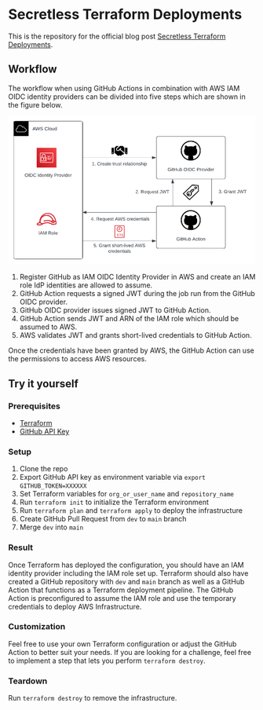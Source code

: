 # Secretless Terraform Deployments

This is the repository for the official blog post [Secretless Terraform Deployments](https://www.hendrikhagen.com/blog/2023-03-21-secretless-terraform-deplyoment/).

## Workflow

The workflow when using GitHub Actions in combination with AWS IAM OIDC identity providers can be divided into five steps which are shown in the figure below.

![Workflow](media/workflow.png)

1. Register GitHub as IAM OIDC Identity Provider in AWS and create an IAM role IdP identities are allowed to assume.
2. GitHub Action requests a signed JWT during the job run from the GitHub OIDC provider.
3. GitHub OIDC provider issues signed JWT to GitHub Action.
4. GitHub Action sends JWT and ARN of the IAM role which should be assumed to AWS.
5. AWS validates JWT and grants short-lived credentials to GitHub Action.

Once the credentials have been granted by AWS, the GitHub Action can use the permissions to access AWS resources.

## Try it yourself

### Prerequisites

- [Terraform](https://developer.hashicorp.com/terraform/downloads)
- [GitHub API Key](https://docs.github.com/de/authentication/keeping-your-account-and-data-secure/creating-a-personal-access-token) 

### Setup

1. Clone the repo
2. Export GitHub API key as environment variable via `export GITHUB_TOKEN=XXXXXX`
3. Set Terraform variables for `org_or_user_name` and `repository_name`
4. Run `terraform init` to initialize the Terraform environment
5. Run `terraform plan` and `terraform apply` to deploy the infrastructure
6. Create GitHub Pull Request from `dev` to `main` branch
7. Merge `dev` into `main`

### Result

Once Terraform has deployed the configuration, you should have an IAM identity provider including the IAM role set up. Terraform should also have created a GitHub repository with `dev` and `main` branch as well as a GitHub Action that functions as a Terraform deployment pipeline. The GitHub Action is preconfigured to assume the IAM role and use the temporary credentials to deploy AWS Infrastructure. 

### Customization

Feel free to use your own Terraform configuration or adjust the GitHub Action to better suit your needs. If you are looking for a challenge, feel free to implement a step that lets you perform `terraform destroy`.

### Teardown

Run `terraform destroy` to remove the infrastructure.